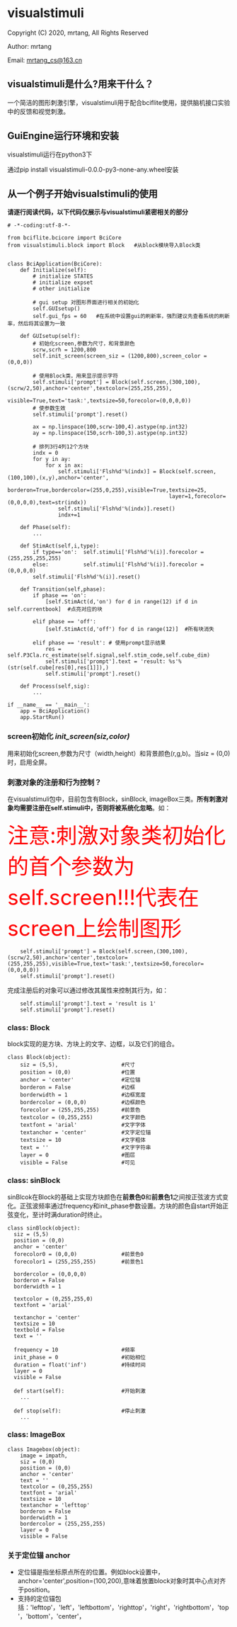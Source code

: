 # visualstimuli
Copyright (C) 2020, mrtang, All Rights Reserved

Author: mrtang

Email: mrtang_cs@163.cn

## visualstimuli是什么?用来干什么？
一个简洁的图形刺激引擎，visualstimuli用于配合bciflite使用，提供脑机接口实验中的反馈和视觉刺激。


## GuiEngine运行环境和安装
visualstimuli运行在python3下

通过pip install visualstimuli-0.0.0-py3-none-any.wheel安装


## 从一个例子开始visualstimuli的使用
**请逐行阅读代码，以下代码仅展示与visualstimuli紧密相关的部分**

```pythonscript
# -*-coding:utf-8-*-

from bciflite.bcicore import BciCore
from visualstimuli.block import Block   #从block模块导入Block类


class BciApplication(BciCore):
    def Initialize(self):
        # initialize STATES
        # initialize expset
        # other initialize
        
        # gui setup 对图形界面进行相关的初始化
        self.GUIsetup()
        self.gui_fps = 60   #在系统中设置gui的刷新率，强烈建议先查看系统的刷新率，然后将其设置为一致
        
    def GUIsetup(self):
        # 初始化screen,参数为尺寸，和背景颜色
        scrw,scrh = 1200,800
        self.init_screen(screen_siz = (1200,800),screen_color = (0,0,0))
        
        # 使用Block类，用来显示提示字符
        self.stimuli['prompt'] = Block(self.screen,(300,100),(scrw/2,50),anchor='center',textcolor=(255,255,255),
                                       visible=True,text='task:',textsize=50,forecolor=(0,0,0,0))
        # 使参数生效
        self.stimuli['prompt'].reset()

        ax = np.linspace(100,scrw-100,4).astype(np.int32)
        ay = np.linspace(150,scrh-100,3).astype(np.int32)

        # 排列3行4列12个方块
        indx = 0
        for y in ay:
            for x in ax:
                self.stimuli['Flsh%d'%(indx)] = Block(self.screen,(100,100),(x,y),anchor='center',
                                                   borderon=True,bordercolor=(255,0,255),visible=True,textsize=25,
                                                   layer=1,forecolor=(0,0,0,0),text=str(indx))
                self.stimuli['Flsh%d'%(indx)].reset()
                indx+=1

    def Phase(self):
        ...

    def StimAct(self,i,type):
        if type=='on':  self.stimuli['Flsh%d'%(i)].forecolor = (255,255,255,255)
        else:           self.stimuli['Flsh%d'%(i)].forecolor = (0,0,0,0)
        self.stimuli['Flsh%d'%(i)].reset()

    def Transition(self,phase):        
        if phase == 'on':
            [self.StimAct(d,'on') for d in range(12) if d in self.currentbook]  #点亮对应的块
        
        elif phase == 'off':
            [self.StimAct(d,'off') for d in range(12)]  #所有块消失
        
        elif phase == 'result': # 使用prompt显示结果
            res = self.P3Cla.rc_estimate(self.signal,self.stim_code,self.cube_dim)
            self.stimuli['prompt'].text = 'result: %s'%(str(self.cube[res[0],res[1]]),)
            self.stimuli['prompt'].reset()
        
    def Process(self,sig):
        ...

if __name__ == '__main__':
    app = BciApplication()
    app.StartRun()
```

### screen初始化 *init_screen(siz,color)*
用来初始化screen,参数为尺寸（width,height）和背景颜色(r,g,b)。当siz = (0,0)时，启用全屏。

### 刺激对象的注册和行为控制？
在visualstimuli包中，目前包含有Block，sinBlock, imageBox三类。**所有刺激对象均需要注册在self.stimuli中，否则将被系统化忽略**。如：

<font color=#ff0000 size=9>注意:刺激对象类初始化的首个参数为self.screen!!!代表在screen上绘制图形</font>

```pythonscript
    self.stimuli['prompt'] = Block(self.screen,(300,100),(scrw/2,50),anchor='center',textcolor=(255,255,255),visible=True,text='task:',textsize=50,forecolor=(0,0,0,0))
    self.stimuli['prompt'].reset()

```
完成注册后的对象可以通过修改其属性来控制其行为，如：
```pythonscript
    self.stimuli['prompt'].text = 'result is 1'
    self.stimuli['prompt'].reset()
```

### class: Block
block实现的是方块、方块上的文字、边框，以及它们的组合。
```pythonscript
class Block(object):
    siz = (5,5),                    #尺寸
    position = (0,0)                #位置
    anchor = 'center'               #定位锚
    borderon = False                #边框
    borderwidth = 1                 #边框宽度
    bordercolor = (0,0,0)           #边框颜色
    forecolor = (255,255,255)       #前景色
    textcolor = (0,255,255)         #文字颜色
    textfont = 'arial'              #文字字体
    textanchor = 'center'           #文字定位锚
    textsize = 10                   #文字粗体
    text = ''                       #文字字符串
    layer = 0                       #图层
    visible = False                 #可见
```

### class: sinBlock
sinBlcok在Block的基础上实现方块颜色在**前景色0**和**前景色1**之间按正弦波方式变化。正弦波频率通过frequency和init_phase参数设置。方块的颜色自start开始正弦变化，至计时满duration时终止。

```pythonscript
class sinBlock(object):
  siz = (5,5)                   
  position = (0,0)                  
  anchor = 'center'                 
  forecolor0 = (0,0,0)              #前景色0
  forecolor1 = (255,255,255)        #前景色1

  bordercolor = (0,0,0,0)           
  borderon = False
  borderwidth = 1

  textcolor = (0,255,255,0)
  textfont = 'arial'
  
  textanchor = 'center'
  textsize = 10
  textbold = False
  text = ''
  
  frequency = 10                    #频率
  init_phase = 0                    #初始相位
  duration = float('inf')           #持续时间
  layer = 0                         
  visible = False
  
  def start(self):                  #开始刺激
    ...

  def stop(self):                   #停止刺激
    ...
```

### class: ImageBox
```
class Imagebox(object):
    image = impath,
    siz = (0,0)
    position = (0,0)
    anchor = 'center'
    text = ''
    textcolor = (0,255,255)
    textfont = 'arial'
    textsize = 10
    textanchor = 'lefttop'
    borderon = False
    borderwidth = 1
    bordercolor = (255,255,255)
    layer = 0
    visible = False
```

### 关于定位锚 anchor
* 定位锚是指坐标原点所在的位置。例如block设置中，anchor='center',position=(100,200),意味着放置block对象时其中心点对齐于position。
* 支持的定位锚包括：'lefttop'，'left'，'leftbottom'，'righttop'，'right'，'rightbottom'，'top'，'bottom'，'center'，




